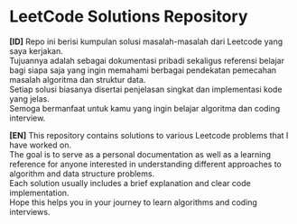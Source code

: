 # LeetCode Solutions Repository

**[ID]**
Repo ini berisi kumpulan solusi masalah-masalah dari Leetcode yang saya kerjakan.  
Tujuannya adalah sebagai dokumentasi pribadi sekaligus referensi belajar bagi siapa saja yang ingin memahami berbagai pendekatan pemecahan masalah algoritma dan struktur data.  
Setiap solusi biasanya disertai penjelasan singkat dan implementasi kode yang jelas.  
Semoga bermanfaat untuk kamu yang ingin belajar algoritma dan coding interview.

**[EN]**
This repository contains solutions to various Leetcode problems that I have worked on.  
The goal is to serve as a personal documentation as well as a learning reference for anyone interested in understanding different approaches to algorithm and data structure problems.  
Each solution usually includes a brief explanation and clear code implementation.  
Hope this helps you in your journey to learn algorithms and coding interviews.
